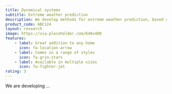 ```yaml
---
title: Dynamical systems
subtitle: Extreme weather prediction
description: We develop methods for extreme weather prediction, based on dynamical system and extreme value theory
product_code: ABC124
layout: research
image: https://via.placeholder.com/640x480
features:
    - label: Great addition to any home
      icon: fa-location-arrow
    - label: Comes in a range of styles
      icon: fa-grin-stars
    - label: Available in multiple sizes
      icon: fa-fighter-jet
rating: 3
---
```


We are developing ...
